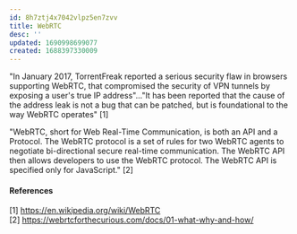 ```yaml
---
id: 8h7ztj4x7042vlpz5en7zvv
title: WebRTC
desc: ''
updated: 1690998699077
created: 1688397330009
---
```


"In January 2017, TorrentFreak reported a serious security flaw in browsers supporting WebRTC, that compromised the security of VPN tunnels by exposing a user's true IP address"..."It has been reported that the cause of the address leak is not a bug that can be patched, but is foundational to the way WebRTC operates" [1] 

"WebRTC, short for Web Real-Time Communication, is both an API and a Protocol. The WebRTC protocol is a set of rules for two WebRTC agents to negotiate bi-directional secure real-time communication. The WebRTC API then allows developers to use the WebRTC protocol. The WebRTC API is specified only for JavaScript." [2]

#### References
[1] https://en.wikipedia.org/wiki/WebRTC  
[2] https://webrtcforthecurious.com/docs/01-what-why-and-how/  
